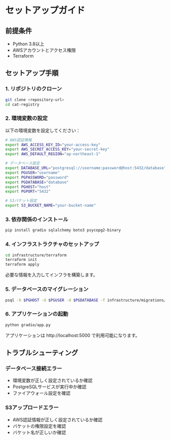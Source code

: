 # セットアップガイド

## 前提条件
- Python 3.8以上
- AWSアカウントとアクセス権限
- Terraform

## セットアップ手順

### 1. リポジトリのクローン
```bash
git clone <repository-url>
cd cat-registry
```

### 2. 環境変数の設定
以下の環境変数を設定してください：

```bash
# AWS認証情報
export AWS_ACCESS_KEY_ID="your-access-key"
export AWS_SECRET_ACCESS_KEY="your-secret-key"
export AWS_DEFAULT_REGION="ap-northeast-1"

# データベース設定
export DATABASE_URL="postgresql://username:password@host:5432/database"
export PGUSER="username"
export PGPASSWORD="password"
export PGDATABASE="database"
export PGHOST="host"
export PGPORT="5432"

# S3バケット設定
export S3_BUCKET_NAME="your-bucket-name"
```

### 3. 依存関係のインストール

```bash
pip install gradio sqlalchemy boto3 psycopg2-binary
```

### 4. インフラストラクチャのセットアップ

```bash
cd infrastructure/terraform
terraform init
terraform apply
```

必要な情報を入力してインフラを構築します。

### 5. データベースのマイグレーション

```bash
psql -h $PGHOST -U $PGUSER -d $PGDATABASE -f infrastructure/migrations/001_create_cats_table.sql
```

### 6. アプリケーションの起動

```bash
python gradio/app.py
```

アプリケーションは http://localhost:5000 で利用可能になります。

## トラブルシューティング

### データベース接続エラー
- 環境変数が正しく設定されているか確認
- PostgreSQLサービスが実行中か確認
- ファイアウォール設定を確認

### S3アップロードエラー
- AWS認証情報が正しく設定されているか確認
- バケットの権限設定を確認
- バケット名が正しいか確認
